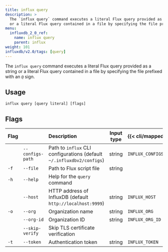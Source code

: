 ```yaml
---
title: influx query
description: >
  The `influx query` command executes a literal Flux query provided as a string
  or a literal Flux query contained in a file by specifying the file prefixed with an '@' sign.
menu:
  influxdb_2_0_ref:
    name: influx query
    parent: influx
weight: 101
influxdb/v2.0/tags: [query]
---
```


The `influx query` command executes a literal Flux query provided as a string
or a literal Flux query contained in a file by specifying the file prefixed with an `@` sign.

## Usage
```
influx query [query literal] [flags]
```

## Flags
| Flag |                  | Description                                                           | Input type | {{< cli/mapped >}}   |
|:---- |:---              |:-----------                                                           |:----------:|:------------------   |
|      | `--configs-path` | Path to `influx` CLI configurations (default `~/.influxdbv2/configs`) | string     |`INFLUX_CONFIGS_PATH` |
| `-f` | `--file`         | Path to Flux script file                                              | string     |                      |
| `-h` | `--help`         | Help for the `query` command                                          |            |                      |
|      | `--host`         | HTTP address of InfluxDB (default `http://localhost:9999`)            | string     | `INFLUX_HOST`        |
| `-o` | `--org`          | Organization name                                                     | string     | `INFLUX_ORG`         |
|      | `--org-id`       | Organization ID                                                       | string     | `INFLUX_ORG_ID`      |
|      | `--skip-verify`  | Skip TLS certificate verification                                     |            |                      |
| `-t` | `--token`        | Authentication token                                                  | string     | `INFLUX_TOKEN`       |
